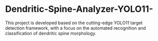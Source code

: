 # Dendritic-Spine-Analyzer-YOLO11-
This project is developed based on the cutting-edge YOLO11 target detection framework, with a focus on the automated recognition and classification of dendritic spine morphology.
